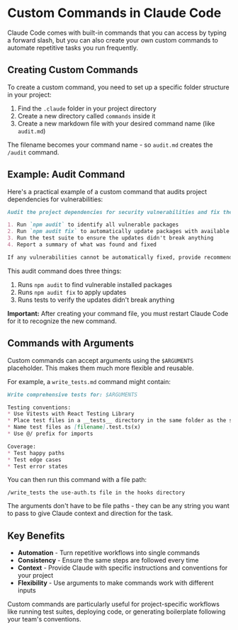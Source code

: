 # Custom Commands in Claude Code

Claude Code comes with built-in commands that you can access by typing a forward slash, but you can also create your own custom commands to automate repetitive tasks you run frequently.

## Creating Custom Commands

To create a custom command, you need to set up a specific folder structure in your project:

1. Find the `.claude` folder in your project directory
2. Create a new directory called `commands` inside it
3. Create a new markdown file with your desired command name (like `audit.md`)

The filename becomes your command name - so `audit.md` creates the `/audit` command.

## Example: Audit Command

Here's a practical example of a custom command that audits project dependencies for vulnerabilities:

```markdown
Audit the project dependencies for security vulnerabilities and fix them:

1. Run `npm audit` to identify all vulnerable packages
2. Run `npm audit fix` to automatically update packages with available fixes
3. Run the test suite to ensure the updates didn't break anything
4. Report a summary of what was found and fixed

If any vulnerabilities cannot be automatically fixed, provide recommendations for manual resolution.
```

This audit command does three things:

1. Runs `npm audit` to find vulnerable installed packages
2. Runs `npm audit fix` to apply updates
3. Runs tests to verify the updates didn't break anything

**Important:** After creating your command file, you must restart Claude Code for it to recognize the new command.

## Commands with Arguments

Custom commands can accept arguments using the `$ARGUMENTS` placeholder. This makes them much more flexible and reusable.

For example, a `write_tests.md` command might contain:

```markdown
Write comprehensive tests for: $ARGUMENTS

Testing conventions:
* Use Vitests with React Testing Library
* Place test files in a __tests__ directory in the same folder as the source file
* Name test files as [filename].test.ts(x)
* Use @/ prefix for imports

Coverage:
* Test happy paths
* Test edge cases
* Test error states
```

You can then run this command with a file path:

```
/write_tests the use-auth.ts file in the hooks directory
```

The arguments don't have to be file paths - they can be any string you want to pass to give Claude context and direction for the task.

## Key Benefits

- **Automation** - Turn repetitive workflows into single commands
- **Consistency** - Ensure the same steps are followed every time
- **Context** - Provide Claude with specific instructions and conventions for your project
- **Flexibility** - Use arguments to make commands work with different inputs

Custom commands are particularly useful for project-specific workflows like running test suites, deploying code, or generating boilerplate following your team's conventions.
